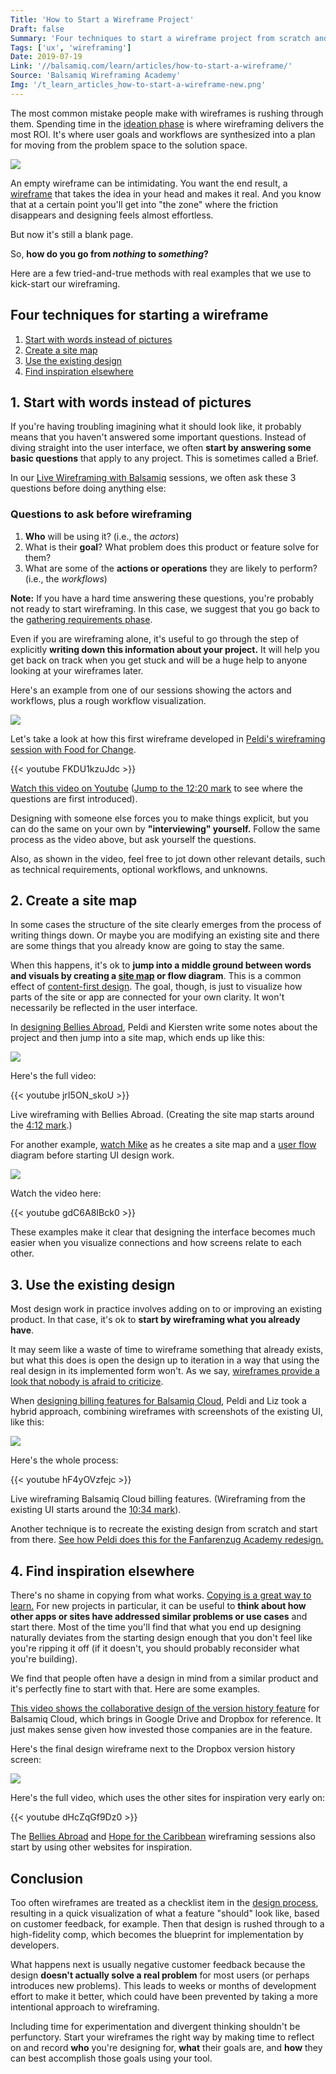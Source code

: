 ```yaml
---
Title: 'How to Start a Wireframe Project'
Draft: false
Summary: 'Four techniques to start a wireframe project from scratch and ensure that you dedicate enough time to the ideation phase, where the success of your product begins.'
Tags: ['ux', 'wireframing']
Date: 2019-07-19
Link: '//balsamiq.com/learn/articles/how-to-start-a-wireframe/'
Source: 'Balsamiq Wireframing Academy'
Img: '/t_learn_articles_how-to-start-a-wireframe-new.png'
---
```



The most common mistake people make with wireframes is rushing through them. Spending time in the [ideation phase](https://balsamiq.com/learn/articles/wireframing-phases-ideation-validation/#the-ideation-phase) is where wireframing delivers the most ROI. It's where user goals and workflows are synthesized into a plan for moving from the problem space to the solution space.

![](/blank-wireframe.png)

An empty wireframe can be intimidating. You want the end result, a [wireframe](https://balsamiq.com/learn/articles/what-are-wireframes/) that takes the idea in your head and makes it real. And you know that at a certain point you'll get into "the zone" where the friction disappears and designing feels almost effortless.

But now it's still a blank page.

So, **how do you go from _nothing_ to _something_?**

Here are a few tried-and-true methods with real examples that we use to kick-start our wireframing.

Four techniques for starting a wireframe
----------------------------------------

1.  [Start with words instead of pictures](#1-start-with-words-instead-of-pictures)
2.  [Create a site map](#2-create-a-site-map)
3.  [Use the existing design](#3-use-the-existing-design)
4.  [Find inspiration elsewhere](#4-find-inspiration-elsewhere)


1\. Start with words instead of pictures
----------------------------------------

If you're having troubling imagining what it should look like, it probably means that you haven't answered some important questions. Instead of diving straight into the user interface, we often **start by answering some basic questions** that apply to any project. This is sometimes called a Brief.

In our [Live Wireframing with Balsamiq](https://balsamiq.com/learn/videos/live-wireframing/) sessions, we often ask these 3 questions before doing anything else:

### Questions to ask before wireframing

1.  **Who** will be using it? (i.e., the _actors_)
2.  What is their **goal**? What problem does this product or feature solve for them?
3.  What are some of the **actions or operations** they are likely to perform? (i.e., the _workflows_)

**Note:** If you have a hard time answering these questions, you're probably not ready to start wireframing. In this case, we suggest that you go back to the [gathering requirements phase](https://balsamiq.com/learn/courses/intro-to-ui-design/creating-software-guide/#step-1-gather-requirements).

Even if you are wireframing alone, it's useful to go through the step of explicitly **writing down this information about your project.** It will help you get back on track when you get stuck and will be a huge help to anyone looking at your wireframes later.

Here's an example from one of our sessions showing the actors and workflows, plus a rough workflow visualization.

![](/text-and-user-flow-crop.png)

Let's take a look at how this first wireframe developed in [Peldi's wireframing session with Food for Change](https://balsamiq.com/learn/videos/live-wireframing/nonprofits/food-for-change/).

{{< youtube FKDU1kzuJdc >}}

[Watch this video on Youtube](https://www.youtube.com/watch?v=FKDU1kzuJdc) ([Jump to the 12:20 mark](https://youtu.be/FKDU1kzuJdc?t=740) to see where the questions are first introduced).

Designing with someone else forces you to make things explicit, but you can do the same on your own by **"interviewing" yourself.** Follow the same process as the video above, but ask yourself the questions.

Also, as shown in the video, feel free to jot down other relevant details, such as technical requirements, optional workflows, and unknowns.


2\. Create a site map
---------------------

In some cases the structure of the site clearly emerges from the process of writing things down. Or maybe you are modifying an existing site and there are some things that you already know are going to stay the same.

When this happens, it's ok to **jump into a middle ground between words and visuals by creating a [site map](https://balsamiq.com/learn/courses/how-to-design-navigation/information-architecture-sitemaps/) or flow diagram**. This is a common effect of [content-first design](https://balsamiq.com/learn/articles/content-first-design/). The goal, though, is just to visualize how parts of the site or app are connected for your own clarity. It won't necessarily be reflected in the user interface.

In [designing Bellies Abroad](https://balsamiq.com/learn/videos/live-wireframing/nonprofits/bellies-abroad/), Peldi and Kiersten write some notes about the project and then jump into a site map, which ends up like this:

![](/site-map.png)

Here's the full video:

{{< youtube jrI5ON_skoU >}}

Live wireframing with Bellies Abroad. (Creating the site map starts around the [4:12 mark](https://youtu.be/jrI5ON_skoU?t=252).)

For another example, [watch Mike](https://balsamiq.com/learn/videos/live-wireframing/features/cloud-search/) as he creates a site map and a [user flow](https://balsamiq.com/learn/articles/wireflows/) diagram before starting UI design work.

![](/site-map-and-user-flow.png)

Watch the video here:

{{< youtube gdC6A8IBck0 >}}

These examples make it clear that designing the interface becomes much easier when you visualize connections and how screens relate to each other.


3\. Use the existing design
---------------------------

Most design work in practice involves adding on to or improving an existing product. In that case, it's ok to **start by wireframing what you already have**.

It may seem like a waste of time to wireframe something that already exists, but what this does is open the design up to iteration in a way that using the real design in its implemented form won't. As we say, [wireframes provide a look that nobody is afraid to criticize](https://balsamiq.com/learn/articles/what-are-wireframes/#why-do-wireframes-look-the-way-they-do).

When [designing billing features for Balsamiq Cloud](https://balsamiq.com/learn/videos/live-wireframing/features/cloud-billing/), Peldi and Liz took a hybrid approach, combining wireframes with screenshots of the existing UI, like this:

![](/existing-design.png)

Here's the whole process:

{{< youtube hF4yOVzfejc >}}

Live wireframing Balsamiq Cloud billing features. (Wireframing from the existing UI starts around the [10:34 mark](https://youtu.be/hF4yOVzfejc?t=634)).

Another technique is to recreate the existing design from scratch and start from there. [See how Peldi does this for the Fanfarenzug Academy redesign.](https://balsamiq.com/learn/videos/live-wireframing/nonprofits/fanfarenzug-academy/)


4\. Find inspiration elsewhere
------------------------------

There's no shame in copying from what works. [Copying is a great way to learn.](https://balsamiq.com/learn/articles/copying-to-learn/) For new projects in particular, it can be useful to **think about how other apps or sites have addressed similar problems or use cases** and start there. Most of the time you'll find that what you end up designing naturally deviates from the starting design enough that you don't feel like you're ripping it off (if it doesn't, you should probably reconsider what you're building).

We find that people often have a design in mind from a similar product and it's perfectly fine to start with that. Here are some examples.

[This video shows the collaborative design of the version history feature](https://balsamiq.com/learn/videos/live-wireframing/features/project-version-history/) for Balsamiq Cloud, which brings in Google Drive and Dropbox for reference. It just makes sense given how invested those companies are in the feature.

Here's the final design wireframe next to the Dropbox version history screen:

![](/project-history2.png)

Here's the full video, which uses the other sites for inspiration very early on:

{{< youtube dHcZqGf9Dz0 >}}

The [Bellies Abroad](https://balsamiq.com/learn/videos/live-wireframing/nonprofits/bellies-abroad/) and [Hope for the Caribbean](https://balsamiq.com/learn/videos/live-wireframing/nonprofits/hope-for-the-caribbean/) wireframing sessions also start by using other websites for inspiration.


Conclusion
----------

Too often wireframes are treated as a checklist item in the [design process](https://balsamiq.com/learn/courses/intro-to-ux-design/), resulting in a quick visualization of what a feature "should" look like, based on customer feedback, for example. Then that design is rushed through to a high-fidelity comp, which becomes the blueprint for implementation by developers.

What happens next is usually negative customer feedback because the design **doesn't actually solve a real problem** for most users (or perhaps introduces new problems). This leads to weeks or months of development effort to make it better, which could have been prevented by taking a more intentional approach to wireframing.

Including time for experimentation and divergent thinking shouldn't be perfunctory. Start your wireframes the right way by making time to reflect on and record **who** you're designing for, **what** their goals are, and **how** they can best accomplish those goals using your tool.
